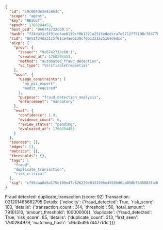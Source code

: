 ```json
{
  "id": "c9c604de3e8a863c",
  "scope": "agent",
  "key": "RESULT",
  "epoch": 1760294453,
  "host_pid": "9e6742732c60:1",
  "hash": "f24da31c5f91ce4ae6139cf0b1321a2516ededcca7e5712f75198c784778c081",
  "cid": "QmV1f24da31c5f91ce4ae6139cf0b1321a2516ededcc",
  "aicp": {
    "prov": {
      "issuer": "9e6742732c60:1",
      "created_at": 1760294453,
      "method": "automated_fraud_detection",
      "vc_type": "VerifiableCredential"
    },
    "ucon": {
      "usage_constraints": [
        "no_pii_export",
        "audit_required"
      ],
      "purpose": "fraud_detection_analysis",
      "enforcement": "mandatory"
    },
    "eval": {
      "confidence": 1.0,
      "evidence_count": 0,
      "review_status": "pending",
      "evaluated_at": 1760294453
    }
  },
  "sources": [],
  "edges": [],
  "metrics": {},
  "thresholds": {},
  "tags": [
    "fraud",
    "duplicate_transaction",
    "risk_critical"
  ],
  "sig": "c755daa0d8a175e109e47c826229e0331906e49266d6ca058b7635803fa368d2"
}
```

Fraud detected: duplicate_transaction (score: 92)
Transaction: 031201465682795
Details: {'velocity': {'fraud_detected': True, 'risk_score': 100, 'details': {'transaction_count': 314, 'threshold': 50, 'total_amount': 79101310, 'amount_threshold': 10000000}}, 'duplicate': {'fraud_detected': True, 'risk_score': 85, 'details': {'duplicate_count': 313, 'first_seen': 1760284979, 'matching_hash': 'c9bd5d9b74477b1c'}}}